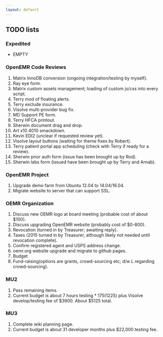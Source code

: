 ```yaml
---
layout: default
---
```

## TODO lists

### Expedited
* EMPTY

### OpenEMR Code Reviews
1. Matrix InnoDB conversion (ongoing integration/testing by myself).
1. Ray eye form.
1. Matrix custom assets management; loading of custom js/css into every script.
1. Terry mod of floating alerts.
1. Terry exclude insurance.
1. Visolve multi-provider bug fix.
1. MD Support PE form.
1. Terry HFCA printout.
1. Sherwin document drag and drop.
1. Art x10 4010 smackdown.
1. Kevin EDI2 (unclear if requested review yet).
1. Visolve layout buttons (waiting for theme fixes by Robert).
1. Terry patient portal app scheduling (check with Terry if ready for a review).
1. Sherwin prior auth form (issue has been brought up by Rod).
1. Sherwin labs form (issued have been brought up by Terry and Arnab).

### OpenEMR Project
1. Upgrade demo farm from Ubuntu 12.04 to 14.04/16.04.
1. Migrate website to server that can support SSL.

### OEMR Organization
1. Discuss new OEMR logo at board meeting (probable cost of about $100).
1. Discuss upgrading OpenEMR website (probably cost of $0-800).
1. Revocation (turned in by Treasurer; awaiting reply).
1. Taxes (2015 turned in by Treasurer, although likely not needed until revocation complete).
1. Confirm registered agent and USPS address change.
1. oemr.org website upgrade and migrate to github pages.
1. Budget
1. Fund-raising(options are grants, crowd-sourcing etc; d/w L regarding crowd-sourcing).

### MU2
1. Pass remaining items.
1. Current budget is about 7 hours testing * $175 ($1225) plus Visolve develop/testing fee of $3900. About $5125 total.

### MU3
1. Complete wiki planning page.
1. Current budget is about 31 developer months plus $22,000 testing fee. 

